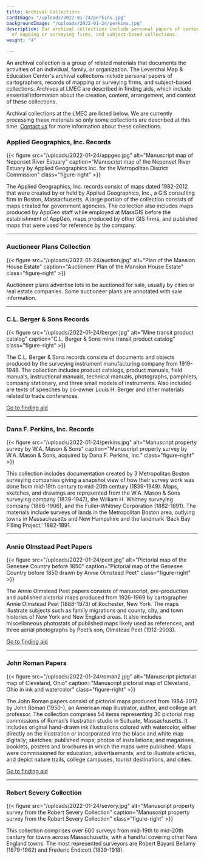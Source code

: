 ```yaml
---
title: Archival Collections
cardImage: "/uploads/2022-01-24/perkins.jpg"
backgroundImage: "/uploads/2022-01-24/perkins.jpg"
description: Our archival collections include personal papers of cartographers, records
  of mapping or surveying firms, and subject-based collections.
weight: "4"

---
```

An archival collection is a group of related materials that documents the activities of an individual, family, or organization. The Leventhal Map & Education Center's archival collections include personal papers of cartographers, records of mapping or surveying firms, and subject-based collections. Archives at LMEC are described in finding aids, which include essential information about the creation, content, arrangement, and context of these collections.

Archival collections at the LMEC are listed below. We are currently processing these materials so only some collections are described at this time. [Contact us](/research/#ask-librarian) for more information about these collections.

### Applied Geographics, Inc. Records

{{< figure src="/uploads/2022-01-24/appgeo.jpg" alt="Manuscript map of Neponset River Estuary" caption="Manuscript map of the Neponset River Estuary by Applied Geographics Inc. for the Metropolitan District Commission" class="figure-right" >}}

The Applied Geographics, Inc. records consist of maps dated 1982-2012 that were created by or held by Applied Geographics, Inc., a GIS consulting firm in Boston, Massachusetts. A large portion of the collection consists of maps created for government agencies. The collection also includes maps produced by AppGeo staff while employed at MassGIS before the establishment of AppGeo, maps produced by other GIS firms, and published maps that were used for reference by the company.

---

### Auctioneer Plans Collection

{{< figure src="/uploads/2022-01-24/auction.jpg" alt="Plan of the Mansion House Estate" caption="Auctioneer Plan of the Mansion House Estate" class="figure-right" >}}

Auctioneer plans advertise lots to be auctioned for sale, usually by cities or real estate companies. Some auctioneer plans are annotated with sale information.

---

### C.L. Berger & Sons Records

{{< figure src="/uploads/2022-01-24/berger.jpg" alt="Mine transit product catalog" caption="C.L. Berger & Sons mine transit product catalog" class="figure-right" >}}

The C.L. Berger & Sons records consists of documents and objects produced by the surveying instrument manufacturing company from 1919-1948. The collection includes product catalogs, product manuals, field manuals, instructional manuals, technical manuals, photographs, pamphlets, company stationary, and three small models of instruments. Also included are texts of speeches by co-owner Louis H. Berger and other materials related to trade conferences.

<a href="https://archives.bpl.org/repositories/2/resources/147" class="btn btn-primary-outline btn-xs"><i class="fas fa-passport me-2"></i> Go to finding aid</a>

---

### Dana F. Perkins, Inc. Records

{{< figure src="/uploads/2022-01-24/perkins.jpg" alt="Manuscript property survey by W.A. Mason & Sons" caption="Manuscript property survey by W.A. Mason & Sons, acquired by Dana F. Perkins, Inc." class="figure-right" >}}

This collection includes documentation created by 3 Metropolitan Boston surveying companies giving a snapshot view of how their survey work was done from mid-19th century to mid-20th century (1839-1949). Maps, sketches, and drawings are represented from the W.A. Mason & Sons surveying company (1839-1947), the William H. Whitney surveying company (1886-1906), and the Fuller-Whitney Corporation (1882-1891). The materials include surveys of lands in the Metropolitan Boston area, outlying towns in Massachusetts and New Hampshire and the landmark ‘Back Bay Filling Project,’ 1882-1891.

---

### Annie Olmstead Peet Papers

{{< figure src="/uploads/2022-01-24/peet.jpg" alt="Pictorial map of the Genesee Country before 1850" caption="Pictorial map of the Genesee Country before 1850 drawn by Annie Olmstead Peet" class="figure-right" >}}

The Annie Olmstead Peet papers consists of manuscript, pre-production and published pictorial maps produced from 1926-1969 by cartographer Annie Olmstead Peet (1888-1973) of Rochester, New York. The maps illustrate subjects such as family migrations and county, city, and town histories of New York and New England areas. It also includes miscellaneous photostats of published maps likely used as references, and three aerial photographs by Peet’s son, Olmstead Peet (1912-2003).

<a href="https://archives.bpl.org/repositories/2/resources/144" class="btn btn-primary-outline btn-xs"><i class="fas fa-passport me-2"></i> Go to finding aid</a>

---

### John Roman Papers

{{< figure src="/uploads/2022-01-24/roman2.jpg" alt="Manuscript pictorial map of Cleveland, Ohio" caption="Manuscript pictorial map of Cleveland, Ohio in ink and watercolor" class="figure-right" >}}

The John Roman papers consist of pictorial maps produced from 1984-2012 by John Roman (1950-), an American map illustrator, author, and college art professor. The collection comprises 54 items representing 30 pictorial map commissions of Roman’s illustration studio in Scituate, Massachusetts. It includes original hand-drawn ink illustrations colored with watercolor, either directly on the illustration or incorporated into the black and white map digitally; sketches; published maps; photos of installations; and magazines, booklets, posters and brochures in which the maps were published. Maps were commissioned for education, advertisements, and to illustrate articles, and depict nature trails, college campuses, tourist destinations, and cities.

<a href="https://archives.bpl.org/repositories/2/resources/151" class="btn btn-primary-outline btn-xs"><i class="fas fa-passport me-2"></i> Go to finding aid</a>

---

### Robert Severy Collection

{{< figure src="/uploads/2022-01-24/severy.jpg" alt="Manuscript property survey from the Robert Severy Collection" caption="Manuscript property survey from the Robert Severy Collection" class="figure-right" >}}

This collection comprises over 600 surveys from mid-19th to mid-20th century for towns across Massachusetts, with a handful covering other New England towns. The most represented surveyors are Robert Bayard Bellamy (1879-1962) and Frederic Endicott (1839-1918).